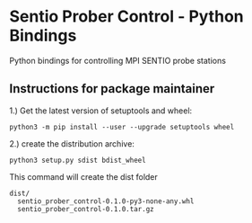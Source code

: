 # Sentio Prober Control - Python Bindings
 Python bindings for controlling MPI SENTIO probe stations

## Instructions for package maintainer

1.) Get the latest version of setuptools and wheel:

```python3 -m pip install --user --upgrade setuptools wheel```

2.) create the distribution archive:

```python3 setup.py sdist bdist_wheel```

This command will create the dist folder

```
dist/
  sentio_prober_control-0.1.0-py3-none-any.whl
  sentio_prober_control-0.1.0.tar.gz
```
